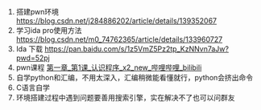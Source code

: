 1. 搭建pwn环境 https://blog.csdn.net/j284886202/article/details/139352067
2. 学习ida pro使用方法 https://blog.csdn.net/m0_74762365/article/details/133960727
3. Ida 下载 https://pan.baidu.com/s/1z5VmZ5Pz2tp_KzNNvn7aJw?pwd=52pj
4. pwn课程 [第一章_第1课_认识程序_x2_new_哔哩哔哩_bilibili](https://www.bilibili.com/video/BV1mr4y1Y7fW/?buvid=XX363F6371DC828AF6D3C25034C3BDC1C839D&from_spmid=main.my-fav.0.0&is_story_h5=false&mid=0m5Vamz10u1u3pETovbREg%3D%3D&p=2&plat_id=116&share_from=ugc&share_medium=android&share_plat=android&share_session_id=4074495b-a876-4efc-b0eb-30d7381d9214&share_source=COPY&share_tag=s_i&spmid=united.player-video-detail.0.0&timestamp=1740974945&unique_k=tCzdlGJ&up_id=400157779&vd_source=7c888f49920d7543d256f2ff86135c97)
5. 自学python和汇编，不用太深入，汇编稍微能看懂就行，python会挤出命令
6. C语言自学
7. 环境搭建过程中遇到问题要善用搜索引擎，实在解决不了也可以问群友
